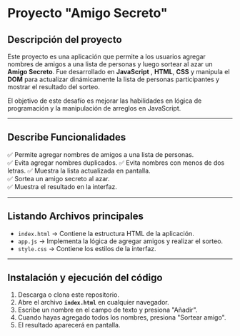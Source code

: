 # Proyecto "Amigo Secreto" 

## Descripción  del proyecto
Este proyecto es una aplicación que permite a los usuarios agregar nombres de amigos a una lista de personas y luego sortear al azar un **Amigo Secreto**.
Fue desarrollado en **JavaScript** , **HTML**, **CSS** y manipula el **DOM** para actualizar dinámicamente la lista de personas participantes y mostrar 
el resultado del sorteo.  

El objetivo de este desafío es mejorar las habilidades en lógica de programación y la manipulación de arreglos en JavaScript.  

---

## Describe Funcionalidades  
✅ Permite agregar nombres de amigos a una lista de personas.  
✅ Evita agregar nombres duplicados.
✅ Evita nombres con menos de dos letras.
✅ Muestra la lista actualizada en pantalla.  
✅ Sortea un amigo secreto al azar.  
✅ Muestra el resultado en la interfaz.  

---

## Listando Archivos principales  
- `index.html` → Contiene la estructura HTML de la aplicación.  
- `app.js` → Implementa la lógica de agregar amigos y realizar el sorteo.  
- `style.css` → Contiene los estilos de la interfaz.  

---

## Instalación y ejecución del código
1. Descarga o clona este repositorio.  
2. Abre el archivo **`index.html`** en cualquier navegador.  
3. Escribe un nombre en el campo de texto y presiona "Añadir".  
4. Cuando hayas agregado todos los nombres, presiona "Sortear amigo".  
5. El resultado aparecerá en pantalla.  
